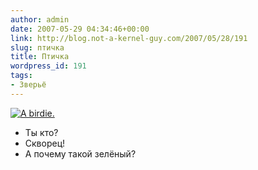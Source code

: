 ```yaml
---
author: admin
date: 2007-05-29 04:34:46+00:00
link: http://blog.not-a-kernel-guy.com/2007/05/28/191
slug: птичка
title: Птичка
wordpress_id: 191
tags:
- Зверьё
---
```


[![A birdie.](/2007/05/birdie.thumbnail.jpg)](/2007/05/birdie.jpg)

- Ты кто?
- Скворец!
- А почему такой зелёный?
